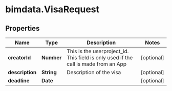 # bimdata.VisaRequest

## Properties

Name | Type | Description | Notes
------------ | ------------- | ------------- | -------------
**creatorId** | **Number** | This is the userproject_id. This field is only used if the call is made from an App | [optional] 
**description** | **String** | Description of the visa | [optional] 
**deadline** | **Date** |  | [optional] 



